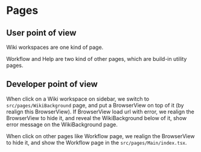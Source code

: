# Pages

## User point of view

Wiki workspaces are one kind of page.

Workflow and Help are two kind of other pages, which are build-in utility pages.

## Developer point of view

When click on a Wiki workspace on sidebar, we switch to `src/pages/WikiBackground` page, and put a BrowserView on top of it (by realign this BrowserView). If BrowserView load url with error, we realign the BrowserView to hide it, and reveal the WikiBackground below of it, show error message on the WikiBackground page.

When click on other pages like Workflow page, we realign the BrowserView to hide it, and show the Workflow page in the `src/pages/Main/index.tsx`.
